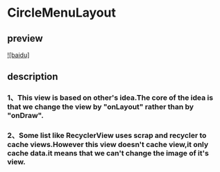 # CircleMenuLayout
## preview
[![baidu]](https://github.com/tangxianqiang/CircleMenuLayout/blob/master/gifs/circle_menu.gif)  
## description
### 1、This view is based on other's idea.The core of the idea is that we change the view by "onLayout" rather than by "onDraw".
### 2、Some list like RecyclerView uses scrap and recycler to cache views.However this view doesn't cache view,it only cache data.it means that we can't change the image of it's view.
   
